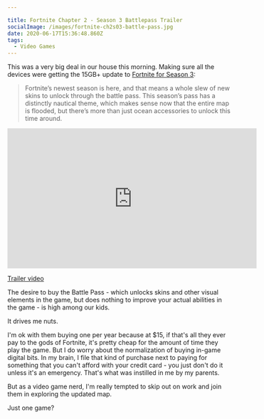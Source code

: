 ```yaml
---

title: Fortnite Chapter 2 - Season 3 Battlepass Trailer
socialImage: /images/fortnite-ch2s03-battle-pass.jpg
date: 2020-06-17T15:36:48.860Z
tags:
  - Video Games
---
```

This was a very big deal in our house this morning. Making sure all the devices were getting the 15GB+ update to [Fortnite for Season 3](https://www.polygon.com/fortnite/2020/6/17/21294116/fortnite-new-battle-pass-skins-price-end-date-aquaman-umbrella-knight-trailer):

> Fortnite’s newest season is here, and that means a whole slew of new skins to unlock through the battle pass. This season’s pass has a distinctly nautical theme, which makes sense now that the entire map is flooded, but there’s more than just ocean accessories to unlock this time around. 

<iframe width="560" height="315" src="https://www.youtube.com/embed/qRqYyLTsa5M" frameborder="0" allow="accelerometer; autoplay; encrypted-media; gyroscope; picture-in-picture" allowfullscreen></iframe>

[Trailer video](https://www.youtube.com/watch?v=qRqYyLTsa5M)

The desire to buy the Battle Pass - which unlocks skins and other visual elements in the game, but does nothing to improve your actual abilities in the game - is high among our kids.

It drives me nuts.

I'm ok with them buying one per year because at $15, if that's all they ever pay to the gods of Fortnite, it's pretty cheap for the amount of time they play the game. But I do worry about the normalization of buying in-game digital bits. In my brain, I file that kind of purchase next to paying for something that you can't afford with your credit card - you just don't do it unless it's an emergency. That's what was instilled in me by my parents.

But as a video game nerd, I'm really tempted to skip out on work and join them in exploring the updated map.

Just one game?